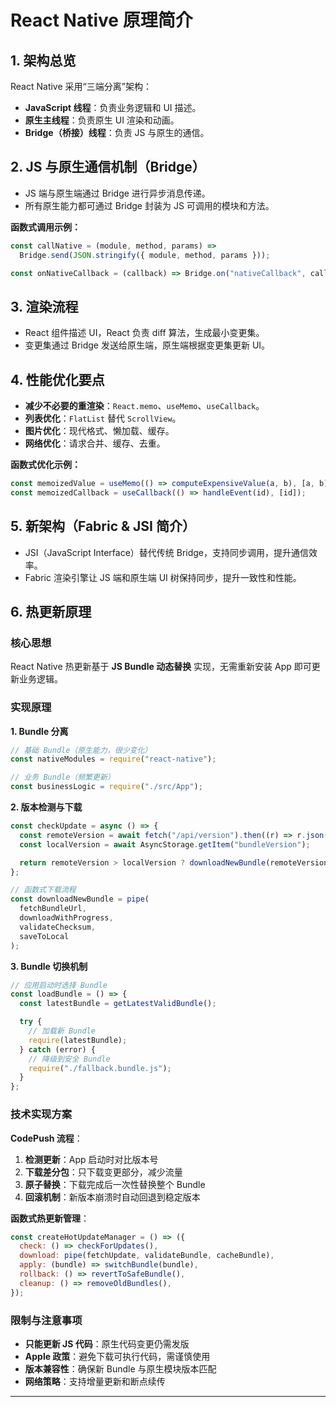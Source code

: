 # React Native 原理简介

## 1. 架构总览

React Native 采用“三端分离”架构：

- **JavaScript 线程**：负责业务逻辑和 UI 描述。
- **原生主线程**：负责原生 UI 渲染和动画。
- **Bridge（桥接）线程**：负责 JS 与原生的通信。

## 2. JS 与原生通信机制（Bridge）

- JS 端与原生端通过 Bridge 进行异步消息传递。
- 所有原生能力都可通过 Bridge 封装为 JS 可调用的模块和方法。

**函数式调用示例：**

```js
const callNative = (module, method, params) =>
  Bridge.send(JSON.stringify({ module, method, params }));

const onNativeCallback = (callback) => Bridge.on("nativeCallback", callback);
```

## 3. 渲染流程

- React 组件描述 UI，React 负责 diff 算法，生成最小变更集。
- 变更集通过 Bridge 发送给原生端，原生端根据变更集更新 UI。

## 4. 性能优化要点

- **减少不必要的重渲染**：`React.memo`、`useMemo`、`useCallback`。
- **列表优化**：`FlatList` 替代 `ScrollView`。
- **图片优化**：现代格式、懒加载、缓存。
- **网络优化**：请求合并、缓存、去重。

**函数式优化示例：**

```js
const memoizedValue = useMemo(() => computeExpensiveValue(a, b), [a, b]);
const memoizedCallback = useCallback(() => handleEvent(id), [id]);
```

## 5. 新架构（Fabric & JSI 简介）

- JSI（JavaScript Interface）替代传统 Bridge，支持同步调用，提升通信效率。
- Fabric 渲染引擎让 JS 端和原生端 UI 树保持同步，提升一致性和性能。

## 6. 热更新原理

### 核心思想

React Native 热更新基于 **JS Bundle 动态替换** 实现，无需重新安装 App 即可更新业务逻辑。

### 实现原理

**1. Bundle 分离**

```js
// 基础 Bundle（原生能力，很少变化）
const nativeModules = require("react-native");

// 业务 Bundle（频繁更新）
const businessLogic = require("./src/App");
```

**2. 版本检测与下载**

```js
const checkUpdate = async () => {
  const remoteVersion = await fetch("/api/version").then((r) => r.json());
  const localVersion = await AsyncStorage.getItem("bundleVersion");

  return remoteVersion > localVersion ? downloadNewBundle(remoteVersion) : null;
};

// 函数式下载流程
const downloadNewBundle = pipe(
  fetchBundleUrl,
  downloadWithProgress,
  validateChecksum,
  saveToLocal
);
```

**3. Bundle 切换机制**

```js
// 应用启动时选择 Bundle
const loadBundle = () => {
  const latestBundle = getLatestValidBundle();

  try {
    // 加载新 Bundle
    require(latestBundle);
  } catch (error) {
    // 降级到安全 Bundle
    require("./fallback.bundle.js");
  }
};
```

### 技术实现方案

**CodePush 流程**：

1. **检测更新**：App 启动时对比版本号
2. **下载差分包**：只下载变更部分，减少流量
3. **原子替换**：下载完成后一次性替换整个 Bundle
4. **回滚机制**：新版本崩溃时自动回退到稳定版本

**函数式热更新管理**：

```js
const createHotUpdateManager = () => ({
  check: () => checkForUpdates(),
  download: pipe(fetchUpdate, validateBundle, cacheBundle),
  apply: (bundle) => switchBundle(bundle),
  rollback: () => revertToSafeBundle(),
  cleanup: () => removeOldBundles(),
});
```

### 限制与注意事项

- **只能更新 JS 代码**：原生代码变更仍需发版
- **Apple 政策**：避免下载可执行代码，需谨慎使用
- **版本兼容性**：确保新 Bundle 与原生模块版本匹配
- **网络策略**：支持增量更新和断点续传

---
